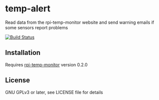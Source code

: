 temp-alert
==========

Read data from the rpi-temp-monitor website and send warning emails if some sensors report problems

[![Build Status](https://travis-ci.org/kblin/temp-alert.png)](https://travis-ci.org/kblin/temp-alert)

Installation
------------

Requires [rpi-temp-monitor](https://github.com/kblin/rpi-temp-monitor) version 0.2.0


License
-------

GNU GPLv3 or later, see LICENSE file for details
